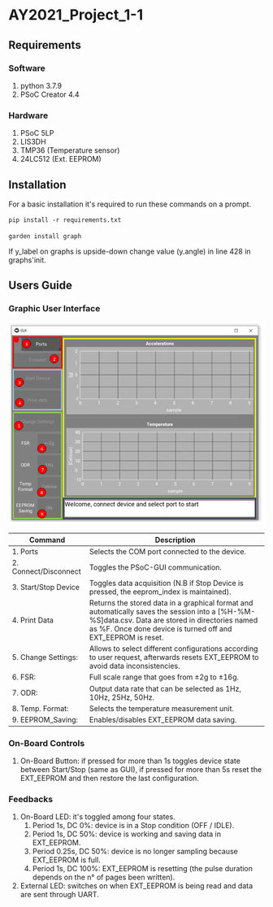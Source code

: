 # AY2021_Project_1-1

## Requirements

### Software
1. python 3.7.9
1. PSoC Creator 4.4

### Hardware
1. PSoC 5LP
1. LIS3DH
1. TMP36 (Temperature sensor)
1. 24LC512 (Ext. EEPROM)


## Installation

For a basic installation it's required to run these commands on a prompt.

```shell
pip install -r requirements.txt

garden install graph
```

If y\_label on graphs is upside-down change value (y.angle) in line 428 in graphs'init.

## Users Guide

### Graphic User Interface

![GUI Screenshot](./Images/GUI_Screenshot.png)

| Command               | Description                                                                                                                                                                                                           |
| ---                   | ---                                                                                                                                                                                                                   |
| 1. Ports              | Selects the COM port connected to the device.                                                                                                                                                                         |
| 2. Connect/Disconnect | Toggles the PSoC-GUI communication.                                                                                                                                                                                   |
| 3. Start/Stop Device  | Toggles data acquisition (N.B if Stop Device is pressed, the eeprom\_index is maintained).                                                                                                                            |
| 4. Print Data         | Returns the stored data in a graphical format and automatically saves the session into a [\%H-\%M-\%S]data.csv. Data are stored in directories named as \%F. Once done device is turned off and EXT\_EEPROM is reset. |
| 5. Change Settings:   | Allows to select different configurations according to user request, afterwards resets EXT\_EEPROM to avoid data inconsistencies.                                                                                     |
| 6. FSR:               | Full scale range that goes from ±2g to ±16g.                                                                                                                                                                          |
| 7. ODR:               | Output data rate that can be selected as 1Hz, 10Hz, 25Hz, 50Hz.                                                                                                                                                       |
| 8. Temp. Format:      | Selects the temperature measurement unit.                                                                                                                                                                             |
| 9. EEPROM\_Saving:    | Enables/disables EXT\_EEPROM data saving.                                                                                                                                                                             |

### On-Board Controls

1. On-Board Button: if pressed for more than 1s toggles device state between Start/Stop (same as GUI), if pressed for more than 5s reset the EXT\_EEPROM and then restore the last configuration.

### Feedbacks

1. On-Board LED: it's toggled among four states.
	1. Period 1s, DC 0%: device is in a Stop condition (OFF / IDLE).
	1. Period 1s, DC 50%: device is working and saving data in EXT\_EEPROM.
	1. Period 0.25s, DC 50%: device is no longer sampling because EXT\_EEPROM is full.
	1. Period 1s, DC 100%: EXT\_EEPROM is resetting (the pulse duration depends on the n° of pages been written).
1. External LED: switches on when EXT\_EEPROM is being read and data are sent through UART.

